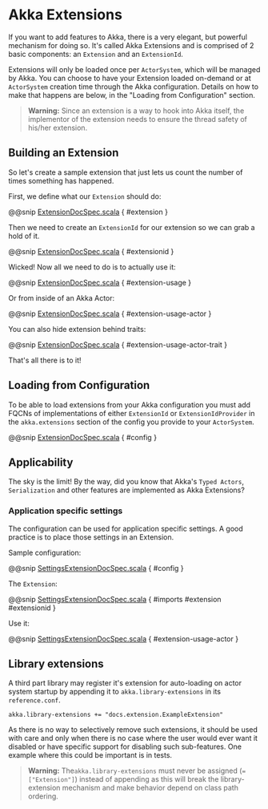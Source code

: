 <a id="extending-akka-scala"></a>
# Akka Extensions

If you want to add features to Akka, there is a very elegant, but powerful mechanism for doing so.
It's called Akka Extensions and is comprised of 2 basic components: an `Extension` and an `ExtensionId`.

Extensions will only be loaded once per `ActorSystem`, which will be managed by Akka.
You can choose to have your Extension loaded on-demand or at `ActorSystem` creation time through the Akka configuration.
Details on how to make that happens are below, in the "Loading from Configuration" section.

> **Warning:**
Since an extension is a way to hook into Akka itself, the implementor of the extension needs to
ensure the thread safety of his/her extension.

## Building an Extension

So let's create a sample extension that just lets us count the number of times something has happened.

First, we define what our `Extension` should do:

@@snip [ExtensionDocSpec.scala](code/docs/extension/ExtensionDocSpec.scala) { #extension }

Then we need to create an `ExtensionId` for our extension so we can grab a hold of it.

@@snip [ExtensionDocSpec.scala](code/docs/extension/ExtensionDocSpec.scala) { #extensionid }

Wicked! Now all we need to do is to actually use it:

@@snip [ExtensionDocSpec.scala](code/docs/extension/ExtensionDocSpec.scala) { #extension-usage }

Or from inside of an Akka Actor:

@@snip [ExtensionDocSpec.scala](code/docs/extension/ExtensionDocSpec.scala) { #extension-usage-actor }

You can also hide extension behind traits:

@@snip [ExtensionDocSpec.scala](code/docs/extension/ExtensionDocSpec.scala) { #extension-usage-actor-trait }

That's all there is to it!

## Loading from Configuration

To be able to load extensions from your Akka configuration you must add FQCNs of implementations of either `ExtensionId` or `ExtensionIdProvider`
in the `akka.extensions` section of the config you provide to your `ActorSystem`.

@@snip [ExtensionDocSpec.scala](code/docs/extension/ExtensionDocSpec.scala) { #config }

## Applicability

The sky is the limit!
By the way, did you know that Akka's `Typed Actors`, `Serialization` and other features are implemented as Akka Extensions?

<a id="extending-akka-scala-settings"></a>
### Application specific settings

The <!-- FIXME: More than one link target with name configuration in path Some(/scala/extending-akka.rst) --> configuration can be used for application specific settings. A good practice is to place those settings in an Extension.

Sample configuration:

@@snip [SettingsExtensionDocSpec.scala](code/docs/extension/SettingsExtensionDocSpec.scala) { #config }

The `Extension`:

@@snip [SettingsExtensionDocSpec.scala](code/docs/extension/SettingsExtensionDocSpec.scala) { #imports #extension #extensionid }

Use it:

@@snip [SettingsExtensionDocSpec.scala](code/docs/extension/SettingsExtensionDocSpec.scala) { #extension-usage-actor }

## Library extensions

A third part library may register it's extension for auto-loading on actor system startup by appending it to
`akka.library-extensions` in its `reference.conf`.

```
akka.library-extensions += "docs.extension.ExampleExtension"
```

As there is no way to selectively remove such extensions, it should be used with care and only when there is no case
where the user would ever want it disabled or have specific support for disabling such sub-features. One example where
this could be important is in tests.

> **Warning:**
The``akka.library-extensions`` must never be assigned (`= ["Extension"]`) instead of appending as this will break
the library-extension mechanism and make behavior depend on class path ordering.